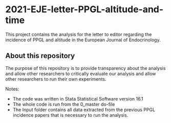 # 2021-EJE-letter-PPGL-altitude-and-time
This project contains the analysis for the letter to editor regarding the incidence of PPGL and altitude in the European Journal of Endocrinology.

## About this repository
The purpose of this repository is to provide transparency about the analysis and allow other researchers to critically evaluate our analysis and allow other researchers to run their own experiments.

Notes:
- The code was written in Stata Statistical Software version 16.1
- The whole code is run from the 0_master do-file
- The Input folder contains all data extracted from the previous PPGL incidence papers that is necessary to run the analysis.
